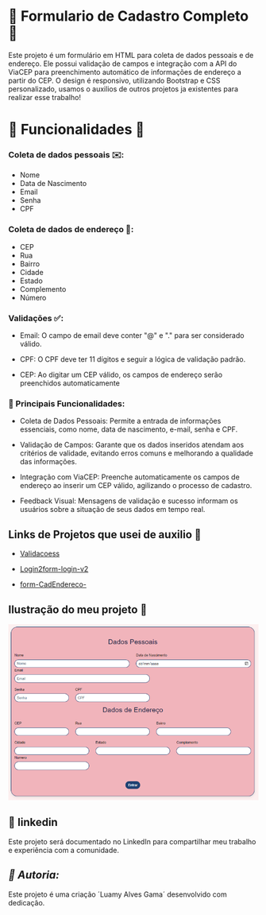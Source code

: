 
# 🌟 Formulario de Cadastro Completo 🌟

Este projeto é um formulário em HTML para coleta de dados pessoais e de endereço. Ele possui validação de campos e integração com a API do ViaCEP para preenchimento automático de informações de endereço a partir do CEP. O design é responsivo, utilizando Bootstrap e CSS personalizado, usamos o auxilios de outros projetos ja existentes para realizar esse trabalho!


# 🍂 Funcionalidades 🍂

### Coleta de dados pessoais ✉️:

- Nome
- Data de Nascimento
- Email
- Senha
- CPF

### Coleta de dados de endereço 🚗:

- CEP
- Rua
- Bairro
- Cidade
- Estado
- Complemento
- Número

### Validações ✅:

- Email: O campo de email deve conter "@" e "." para ser considerado válido.

- CPF: O CPF deve ter 11 dígitos e seguir a lógica de validação padrão.

- CEP: Ao digitar um CEP válido, os campos de endereço serão preenchidos automaticamente

### 🔐 Principais Funcionalidades:

- Coleta de Dados Pessoais: Permite a entrada de informações essenciais, como nome, data de nascimento, e-mail, senha e CPF.

- Validação de Campos: Garante que os dados inseridos atendam aos critérios de validade, evitando erros comuns e melhorando a qualidade das informações.

- Integração com ViaCEP: Preenche automaticamente os campos de endereço ao inserir um CEP válido, agilizando o processo de cadastro.

- Feedback Visual: Mensagens de validação e sucesso informam os usuários sobre a situação de seus dados em tempo real.

## Links de Projetos que usei de auxilio 🙏
- [Validacoess](https://github.com/luamygama/Validacoess)

- [Login2form-login-v2](https://github.com/luamygama/form-login-v2)

- [form-CadEndereco-](https://github.com/luamygama/form-CadEndereco-)

## Ilustração do meu projeto 🩷

![Cad-Completo](img/cad.png)

## 🎉 linkedin
Este projeto será documentado no LinkedIn para compartilhar meu trabalho e experiência com a comunidade.

## *📝 Autoria:*
Este projeto é uma criação ´Luamy Alves Gama´ desenvolvido com dedicação.


